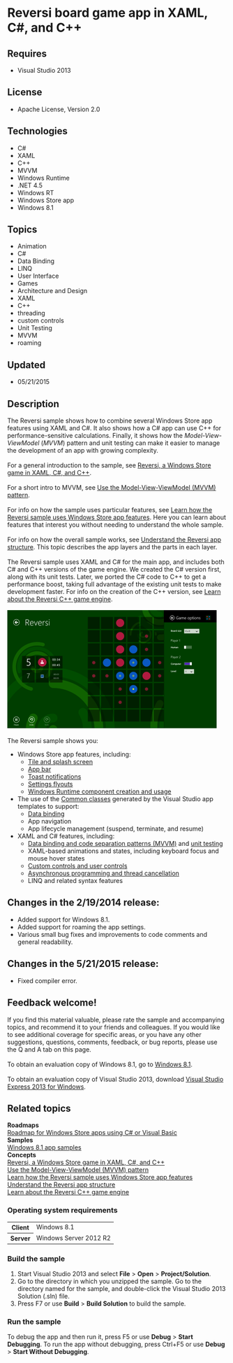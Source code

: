# Reversi board game app in XAML, C#, and C++
## Requires
- Visual Studio 2013
## License
- Apache License, Version 2.0
## Technologies
- C#
- XAML
- C++
- MVVM
- Windows Runtime
- .NET 4.5
- Windows RT
- Windows Store app
- Windows 8.1
## Topics
- Animation
- C#
- Data Binding
- LINQ
- User Interface
- Games
- Architecture and Design
- XAML
- C++
- threading
- custom controls
- Unit Testing
- MVVM
- roaming
## Updated
- 05/21/2015
## Description

<div>The Reversi sample shows how to combine several Windows Store app features using XAML and C#. It also shows how a C# app can use C&#43;&#43; for performance-sensitive calculations. Finally, it shows how the
<em>Model-View-ViewModel</em> (<em>MVVM</em>) pattern and unit testing can make it easier to manage the development of an app with growing complexity.</div>
<div>&nbsp;</div>
<div>For a general introduction to the sample, see <a href="http://msdn.microsoft.com/en-us/library/windows/apps/jj712230.aspx">
Reversi, a Windows Store game in XAML, C#, and C&#43;&#43;</a>.&nbsp;</div>
<div><br>
For a short intro to MVVM, see <a href="http://msdn.microsoft.com/library/windows/apps/jj883732.aspx">
Use the Model-View-ViewModel (MVVM) pattern</a>.</div>
<div><br>
For info on how the sample uses particular features, see <a href="http://msdn.microsoft.com/library/windows/apps/jj712233.aspx">
Learn how the Reversi sample uses Windows Store app features</a>. Here you can learn about features that interest you without needing to understand the whole sample.&nbsp;</div>
<div><br>
For info on how the overall sample works, see <a href="http://msdn.microsoft.com/library/windows/apps/jj712232.aspx">
Understand the Reversi app structure</a>. This topic describes the app layers and the parts in each layer.</div>
<div><br>
The Reversi sample uses XAML and C# for the main app, and includes both C# and C&#43;&#43; versions of the game engine. We created the C# version first, along with its unit tests. Later, we ported the C# code to C&#43;&#43; to get a performance boost, taking full advantage
 of the existing unit tests to make development faster. For info on the creation of the C&#43;&#43; version, see
<a href="http://msdn.microsoft.com/library/windows/apps/dn342942.aspx">Learn about the Reversi C&#43;&#43; game engine</a>.&nbsp;</div>
<div></div>
<div>&nbsp;</div>
<div><img id="109049" src="109049-reversisampleapp.png" alt="" width="480" height="270"></div>
<div>&nbsp;</div>
<div>The Reversi sample shows you:
<ul>
<li>Windows Store app features, including:
<ul>
<li><a href="http://msdn.microsoft.com/library/windows/apps/jj712233.aspx#tilesplashscreen">Tile and splash screen</a>
</li><li><a href="http://msdn.microsoft.com/library/windows/apps/jj712233.aspx#appbar">App bar</a>
</li><li><a href="http://msdn.microsoft.com/library/windows/apps/jj712233.aspx#toast">Toast notifications
</a></li><li><a href="http://msdn.microsoft.com/library/windows/apps/jj712233.aspx#settingsflyout">Settings&nbsp;flyouts</a>
</li><li><a href="http://msdn.microsoft.com/library/windows/apps/jj712233.aspx#runtimecomponent">Windows Runtime component creation and usage</a>
</li></ul>
</li><li>The use of the <a href="http://msdn.microsoft.com/library/windows/apps/jj712232.aspx#common">
Common classes</a> generated by the Visual Studio app templates to support:
<ul>
<li><a href="http://msdn.microsoft.com/library/windows/apps/jj712233.aspx#databinding">Data binding
</a></li><li>App navigation </li><li>App lifecycle management (suspend, terminate, and resume) </li></ul>
</li><li>XAML and C# features, including:
<ul>
<li><a href="http://msdn.microsoft.com/en-us/library/windows/apps/jj712233.aspx#databinding">Data binding and code separation patterns (MVVM)</a>&nbsp;and
<a href="http://msdn.microsoft.com/en-us/library/windows/apps/jj712232.aspx#unittests">
unit testing</a> </li><li>XAML-based animations and states, including keyboard focus and mouse hover states
</li><li><a href="http://msdn.microsoft.com/library/windows/apps/jj712232.aspx#controls">Custom controls and user controls</a>
</li><li><a href="http://msdn.microsoft.com/en-us/library/windows/apps/jj712233.aspx#async">Asynchronous programming and thread cancellation</a>
</li><li>LINQ and related syntax features&nbsp; </li></ul>
</li></ul>
</div>
<div>
<h2>Changes in the 2/19/2014 release:</h2>
<ul>
<li>Added support for Windows 8.1. </li><li>Added support for roaming the app settings. </li><li>Various small bug fixes and improvements to code comments and general readability.
</li></ul>
<h2>Changes in the 5/21/2015 release:</h2>
<ul>
<li>Fixed compiler error. </li></ul>
<h2>Feedback welcome!</h2>
<div>If you find this material valuable, please rate the sample and accompanying topics, and recommend it to your friends and colleagues. If you would like to see additional coverage for specific areas, or you have any other suggestions, questions, comments,
 feedback, or bug reports, please use the Q and A tab on this page.</div>
</div>
<div>&nbsp;</div>
<div>To obtain an evaluation copy of Windows 8.1, go to <a href="http://go.microsoft.com/fwlink/p/?linkid=241655" target="_blank">
Windows 8.1</a>.</div>
<div>&nbsp;</div>
<div>To obtain an evaluation copy of Visual Studio 2013, download <a href="http://www.microsoft.com/download/details.aspx?id=40748" target="_blank">
Visual Studio Express 2013 for Windows</a>.&nbsp;</div>
<h2>Related topics</h2>
<dl><dt><strong>Roadmaps</strong> </dt><dt><a href="http://msdn.microsoft.com/library/windows/apps/BR229583" target="_blank">Roadmap for Windows Store apps using C# or Visual Basic</a>
</dt><dt><strong>Samples</strong> </dt><dt><a href="http://code.msdn.microsoft.com/windowsapps/Windows-8-Modern-Style-App-Samples" target="_blank">Windows 8.1 app samples</a>
</dt><dt><strong>Concepts</strong> </dt><dt><a href="http://msdn.microsoft.com/library/windows/apps/jj712230.aspx" target="_blank">Reversi, a Windows Store game in XAML, C#, and C&#43;&#43;</a></dt><dt><a href="http://msdn.microsoft.com/library/windows/apps/jj883732.aspx" target="_blank">Use the Model-View-ViewModel (MVVM) pattern</a></dt><dt><a href="http://msdn.microsoft.com/library/windows/apps/jj712233.aspx" target="_blank">Learn how the Reversi sample uses Windows Store app features</a></dt><dt><a href="http://msdn.microsoft.com/library/windows/apps/jj712232.aspx" target="_blank">Understand the Reversi app structure</a></dt><dt><a href="http://msdn.microsoft.com/library/windows/apps/dn342942.aspx" target="_blank">Learn about the Reversi C&#43;&#43; game engine</a></dt></dl>
<h3>Operating system requirements</h3>
<table>
<tbody>
<tr>
<th>Client</th>
<td><dt>Windows&nbsp;8.1</dt></td>
</tr>
<tr>
<th>Server</th>
<td><dt>Windows Server&nbsp;2012 R2</dt></td>
</tr>
</tbody>
</table>
<h3>Build the sample</h3>
<ol>
<li>Start Visual Studio 2013 and select <strong>File</strong> &gt; <strong>Open</strong> &gt;
<strong>Project/Solution</strong>. </li><li>Go to the directory in which you unzipped the sample. Go to the directory named for the sample, and double-click the Visual Studio 2013 Solution (.sln) file.
</li><li>Press F7 or use <strong>Build</strong> &gt; <strong>Build Solution</strong> to build the sample.
</li></ol>
<h3>Run the sample</h3>
<div>To debug the app and then run it, press F5 or use <strong>Debug</strong> &gt;
<strong>Start Debugging</strong>. To run the app without debugging, press Ctrl&#43;F5 or use
<strong>Debug</strong> &gt; <strong>Start Without Debugging</strong>.</div>
